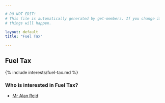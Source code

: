 ```yaml
---

# DO NOT EDIT!
# This file is automatically generated by get-members. If you change it, bad
# things will happen.

layout: default
title: "Fuel Tax"

---
```


## Fuel Tax

{% include interests/fuel-tax.md %}

### Who is interested in Fuel Tax?


* [Mr Alan Reid](/members/mr-alan-reid.html)
